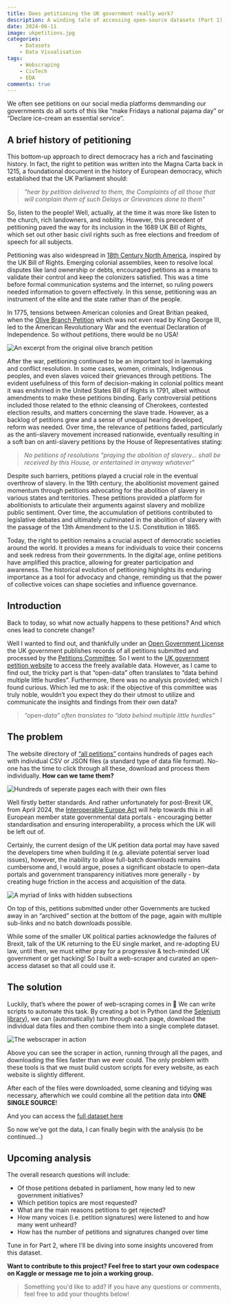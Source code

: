 ```yaml
---
title: Does petitioning the UK government really work?
description: A winding tale of accessing open-source datasets (Part 1)
date: 2024-06-11
image: ukpetitions.jpg
categories:
    - Datasets
    - Data Visualisation
tags:
    - Webscraping
    - CivTech
    - EDA
comments: true
---
```


We often see petitions on our social media platforms demmanding our governments do all sorts of this like “make Fridays a national pajama day” or “Declare ice-cream an essential service”.

## A brief history of petitioning

This bottom-up approach to direct democracy has a rich and fascinating history. In fact, the right to petition was written into the Magna Carta back in 1215, a foundational document in the history of European democracy, which established that the UK Parliament should:

> _"hear by petition delivered to them, the Complaints of all those that will complain them of such Delays or Grievances done to them"_

So, listen to the people! Well, actually, at the time it was more like listen to the church, rich landowners, and nobility. However, this precedent of petitioning paved the way for its inclusion in the 1689 UK Bill of Rights, which set out other basic civil rights such as free elections and freedom of speech for all subjects.

Petitioning was also widespread in [18th Century North America](https://openyls.law.yale.edu/bitstream/handle/20.500.13051/16443/14_96YaleLJ142_November1986_.pdf?sequence=2&isAllowed=y), inspired by the UK Bill of Rights. Emerging colonial assemblies, keen to resolve local disputes like land ownership or debts, encouraged petitions as a means to validate their control and keep the colonizers satisfied. This was a time before formal communication systems and the internet, so ruling powers needed information to govern effectively. In this sense, petitioning was an instrument of the elite and the state rather than of the people.

In 1775, tensions between American colonies and Great Britian peaked, when the [Olive Branch Petition](https://en.wikipedia.org/wiki/Olive_Branch_Petition) which was not even read by King George III, led to the American Revolutionary War and the eventual Declaration of Independence. So without petitions, there would be no USA!

![An excerpt from the original olive branch petition](olivebranch.png)

After the war, petitioning continued to be an important tool in lawmaking and conflict resolution. In some cases, women, criminals, Indigenous peoples, and even slaves voiced their grievances through petitions. The evident usefulness of this form of decision-making in colonial politics meant it was enshrined in the United States Bill of Rights in 1791, albeit without amendments to make these petitions binding. Early controversial petitions included those related to the ethnic cleansing of Cherokees, contested election results, and matters concerning the slave trade. However, as a backlog of petitions grew and a sense of unequal hearing developed, reform was needed. Over time, the relevance of petitions faded, particularly as the anti-slavery movement increased nationwide, eventually resulting in a soft ban on anti-slavery petitions by the House of Representatives stating:

> _No petitions of resolutions "praying the abolition of slavery... shall be received by this House, or entertained in anyway whatever"_

Despite such barriers, petitions played a crucial role in the eventual overthrow of slavery. In the 19th century, the abolitionist movement gained momentum through petitions advocating for the abolition of slavery in various states and territories. These petitions provided a platform for abolitionists to articulate their arguments against slavery and mobilize public sentiment. Over time, the accumulation of petitions contributed to legislative debates and ultimately culminated in the abolition of slavery with the passage of the 13th Amendment to the U.S. Constitution in 1865.

Today, the right to petition remains a crucial aspect of democratic societies around the world. It provides a means for individuals to voice their concerns and seek redress from their governments. In the digital age, online petitions have amplified this practice, allowing for greater participation and awareness. The historical evolution of petitioning highlights its enduring importance as a tool for advocacy and change, reminding us that the power of collective voices can shape societies and influence governance.

## Introduction

Back to today, so what now actually happens to these petitions? And which ones lead to concrete change?

Well I wanted to find out, and thankfully under an [Open Government License](https://www.nationalarchives.gov.uk/doc/open-government-licence/version/3/) the UK government publishes records of all petitions submitted and processed by the [Petitions Committee](https://committees.parliament.uk/committee/326/petitions-committee/). So I went to the [UK government petition website](https://petition.parliament.uk/petitions) to access the freely available data. However, as I came to find out, the tricky part is that “open-data” often translates to “data behind multiple little hurdles”. Furthermore, there was no analysis provided; which I found curious. Which led me to ask: if the objective of this committee was truly noble, wouldn’t you expect they do their utmost to utilize and communicate the insights and findings from their own data?

> _“open-data” often translates to “data behind multiple little hurdles”_

## The problem

The website directory of [“all petitions”](https://petition.parliament.uk/archived/petitions?parliament=3&parliament=3&state=all) contains hundreds of pages each with individual CSV or JSON files (a standard type of data file format). No-one has the time to click through all these, download and process them individually. **How can we tame them?**

![Hundreds of seperate pages each with their own files](next_page2.png "Pages on the site")

Well firstly better standards. And rather unfortunately for post-Brexit UK, from April 2024, the [Interoperable Europe Act](https://data.europa.eu/en/news-events/news/embracing-open-standards-open-data-ecosystem-interoperability-across-europe) will help towards this in all European member state governmental data portals - encouraging better standardisation and ensuring interoperability, a process which the UK will be left out of.

Certainly, the current design of the UK petition data portal may have saved the developers time when building it (e.g. alleviate potential server load issues), however, the inability to allow full-batch downloads remains cumbersome and, I would argue, poses a significant obstacle to open-data portals and government transparency initiatives more generally - by creating huge friction in the access and acquisition of the data.

![A myriad of links with hidden subsections](file_links.png "Different links")

On top of this, petitions submitted under other Governments are tucked away in an “archived” section at the bottom of the page, again with multiple sub-links and no batch downloads possible.

While some of the smaller UK political parties acknowledge the failures of Brexit, talk of the UK returning to the EU single market, and re-adopting EU law, until then, we must either pray for a progressive & tech-minded UK government or get hacking! So I built a web-scraper and curated an open-access dataset so that all could use it.

## The solution

Luckily, that’s where the power of web-scraping comes in 💪 We can write scripts to automate this task. By creating a bot in Python (and the [Selenium library](https://selenium-python.readthedocs.io/)), we can (automatically) turn through each page, download the individual data files and then combine them into a single complete dataset.

![The webscraper in action](scraper.gif)

Above you can see the scraper in action, running through all the pages, and downloading the files faster than we ever could. The only problem with these tools is that we must build custom scripts for every website, as each website is slightly different.

After each of the files were downloaded, some cleaning and tidying was necessary, afterwhich we could combine all the petition data into **ONE SINGLE SOURCE**!

And you can access the [full dataset here](https://www.kaggle.com/datasets/wilomentena/uk-government-petitions?select=petitions_all.csv)

So now we’ve got the data, I can finally begin with the analysis (to be continued...)

## Upcoming analysis

The overall research questions will include:

- Of those petitions debated in parliament, how many led to new government initiatives?
- Which petition topics are most requested?
- What are the main reasons petitions to get rejected?
- How many voices (i.e. petition signatures) were listened to and how many went unheard?
- How has the number of petitions and signatures changed over time

Tune in for Part 2, where I'll be diving into some insights uncovered from this dataset.

**Want to contribute to this project? Feel free to start your own codespace on Kaggle or message me to join a working group.**

> Something you'd like to add? If you have any questions or comments, feel free to add your thoughts below!
